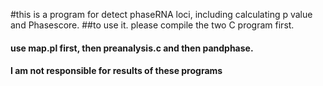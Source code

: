 #this is a program for detect phaseRNA loci, including calculating p value and Phasescore.
##to use it. please compile the two C program first.
#### use map.pl first, then preanalysis.c and then pandphase.
#### I am not responsible for results of these programs

